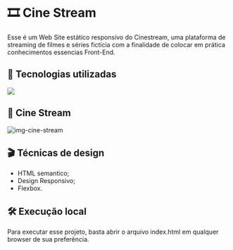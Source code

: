 # 🎞️ Cine Stream
Esse é um Web Site estático responsivo do Cinestream, uma plataforma de streaming de filmes e séries fictícia com a finalidade de colocar em prática conhecimentos essencias Front-End.

## 🚀 Tecnologias utilizadas
<div align="left">
    <a href="https://skillicons.dev">
        <img src="https://skillicons.dev/icons?i=html,css"/>
    </a>
</div>

## 🎥 Cine Stream
![img-cine-stream](https://github.com/user-attachments/assets/6e5a7531-b558-4323-89da-79766e5f62c1)

## 🎬 Técnicas de design
- HTML semantico;
- Design Responsivo;
- Flexbox.

## 🛠️ Execução local
Para executar esse projeto, basta abrir o arquivo index.html em qualquer browser de sua preferência.
